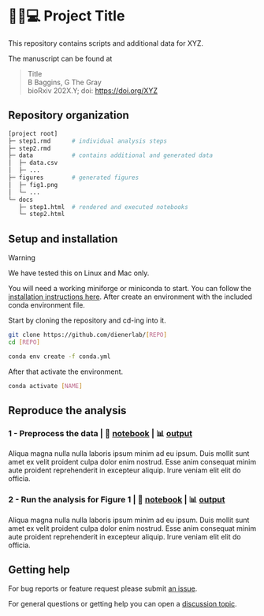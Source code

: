 # 🦠🧬💻 Project Title

This repository contains scripts and additional data for XYZ.

The manuscript can be found at

> Title <br>
B Baggins, G The Gray <br>
bioRxiv 202X.Y; doi: https://doi.org/XYZ

## Repository organization

```bash
[project root]
├─ step1.rmd      # individual analysis steps
├─ step2.rmd
├─ data           # contains additional and generated data
│  ├─ data.csv
│  ├─ ...
├─ figures        # generated figures
│  ├─ fig1.png
│  └─ ...
└─ docs
   ├─ step1.html  # rendered and executed notebooks
   └─ step2.html
```

## Setup and installation

> [!WARNING]
> We have tested this on Linux and Mac only.

You will need a working miniforge or miniconda to start. You can follow the [installation
instructions here](https://github.com/conda-forge/miniforge?tab=readme-ov-file#install). After
create an environment with the included conda environment file.

Start by cloning the repository and cd-ing into it.

```bash
git clone https://github.com/dienerlab/[REPO]
cd [REPO]
```

```bash
conda env create -f conda.yml
```

After that activate the environment.

```bash
conda activate [NAME]
```

## Reproduce the analysis

### 1 - Preprocess the data | 📓 [notebook](step1.rmd) | 📊 [output](https://dienerlab.github.io/[REPO]/step1.html)

Aliqua magna nulla nulla laboris ipsum minim ad eu ipsum. Duis mollit sunt amet ex velit proident culpa dolor enim nostrud. Esse anim consequat minim aute proident reprehenderit in excepteur aliquip. Irure veniam elit elit do officia.

### 2 - Run the analysis for Figure 1 | 📓 [notebook](step2.rmd) | 📊 [output](https://dienerlab.github.io/[REPO]/step2.html)

Aliqua magna nulla nulla laboris ipsum minim ad eu ipsum. Duis mollit sunt amet ex velit proident culpa dolor enim nostrud. Esse anim consequat minim aute proident reprehenderit in excepteur aliquip. Irure veniam elit elit do officia.

## Getting help

For bug reports or feature request please submit [an issue](issues).

For general questions or getting help you can open a [discussion topic](discussions).